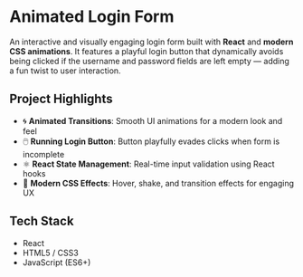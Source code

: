 # Animated Login Form

An interactive and visually engaging login form built with **React** and **modern CSS animations**. It features a playful login button that dynamically avoids being clicked if the username and password fields are left empty — adding a fun twist to user interaction.

## Project Highlights

- 🌀 **Animated Transitions**: Smooth UI animations for a modern look and feel
- 🖱️ **Running Login Button**: Button playfully evades clicks when form is incomplete
- ⚛️ **React State Management**: Real-time input validation using React hooks
- 🎨 **Modern CSS Effects**: Hover, shake, and transition effects for engaging UX

## Tech Stack

- React
- HTML5 / CSS3
- JavaScript (ES6+)
